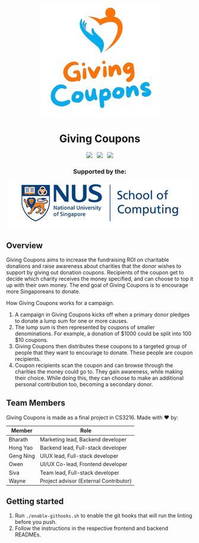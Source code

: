 <p align="center"><img src="assets/logo-full.png"/></p>

<h1 align="center">Giving Coupons</h1>

<p align="center">
<img src="https://github.com/Giving-Coupons/giving-coupons/actions/workflows/build-docker-images.yml/badge.svg" /> 
&nbsp; 
<img src="https://github.com/Giving-Coupons/giving-coupons/actions/workflows/lint-frontend.yml/badge.svg"/>
&nbsp; 
<img src="https://github.com/Giving-Coupons/giving-coupons/actions/workflows/lint-backend.yml/badge.svg"/>
</p>

<h3 align="center">Supported by the:</h1>

<p align="center"><img src="assets/logo-soc.png"/></p>

## Overview

Giving Coupons aims to increase the fundraising ROI on charitable donations and raise awareness about charities that the donor wishes to support by giving out donation coupons. Recipients of the coupon get to decide which charity receives the money specified, and can choose to top it up with their own money. The end goal of Giving Coupons is to encourage more Singaporeans to donate.

How Giving Coupons works for a campaign.

1. A campaign in Giving Coupons kicks off when a primary donor pledges to donate a lump sum for one or more causes.
1. The lump sum is then represented by coupons of smaller denominations. For example, a donation of $1000 could be split into 100 $10 coupons.
1. Giving Coupons then distributes these coupons to a targeted group of people that they want to encourage to donate. These people are coupon recipients.
1. Coupon recipients scan the coupon and can browse through the charities the money could go to. They gain awareness, while making their choice. While doing this, they can choose to make an additional personal contribution too, becoming a secondary donor.

## Team Members

Giving Coupons is made as a final project in CS3216. Made with ❤️ by:

| Member    | Role                                   |
| --------- | -------------------------------------- |
| Bharath   | Marketing lead, Backend developer      |
| Hong Yao  | Backend lead, Full-stack developer     |
| Geng Ning | UIUX lead, Full-stack developer        |
| Owen      | UI/UX Co-lead, Frontend developer      |
| Siva      | Team lead, Full-stack developer        |
| Wayne     | Project advisor (External Contributor) |

## Getting started

1. Run `./enable-githooks.sh` to enable the git hooks that will run the linting before you push.
1. Follow the instructions in the respective frontend and backend READMEs.
